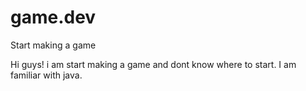 # game.dev
Start making a game

Hi guys!
i am start making a game and dont know where to start. I am familiar with java.
